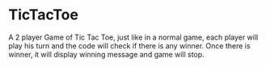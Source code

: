 # TicTacToe
A 2 player Game of Tic Tac Toe, just like in a normal game, each player will play his turn and the code will check if there is any winner. Once there is winner, it will display winning message and game will stop.
